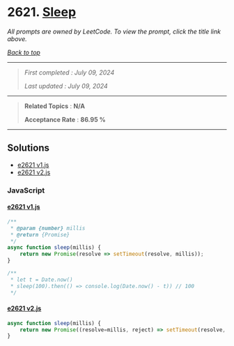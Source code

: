 # 2621. [Sleep](<https://leetcode.com/problems/sleep>)

*All prompts are owned by LeetCode. To view the prompt, click the title link above.*

*[Back to top](<../README.md>)*

------

> *First completed : July 09, 2024*
>
> *Last updated : July 09, 2024*

------

> **Related Topics** : **N/A**
>
> **Acceptance Rate** : **86.95 %**

------

## Solutions

- [e2621 v1.js](<../my-submissions/e2621 v1.js>)
- [e2621 v2.js](<../my-submissions/e2621 v2.js>)
### JavaScript
#### [e2621 v1.js](<../my-submissions/e2621 v1.js>)
```JavaScript
/**
 * @param {number} millis
 * @return {Promise}
 */
async function sleep(millis) {
    return new Promise(resolve => setTimeout(resolve, millis));
}

/** 
 * let t = Date.now()
 * sleep(100).then(() => console.log(Date.now() - t)) // 100
 */
```

#### [e2621 v2.js](<../my-submissions/e2621 v2.js>)
```JavaScript
async function sleep(millis) {
    return new Promise((resolve=millis, reject) => setTimeout(resolve, millis));
}
```

